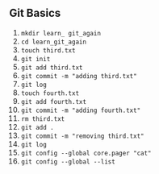 ## Git Basics 

1. `mkdir learn_ git_again `
2. `cd learn_git_again`
3. `touch third.txt`
4. `git init`
5. `git add third.txt`
6. `git commit -m "adding third.txt"`
7. `git log`
8. `touch fourth.txt`
9. `git add fourth.txt`
10. `git commit -m "adding fourth.txt"`
11. `rm third.txt `
12. `git add .`
13. `git commit -m "removing third.txt"`
14. `git log `
15. `git config --global core.pager "cat" `
16. `git config --global --list `

